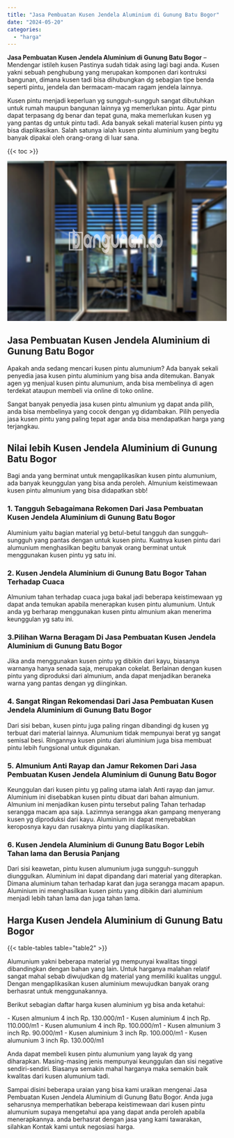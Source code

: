 ```yaml
---
title: "Jasa Pembuatan Kusen Jendela Aluminium di Gunung Batu Bogor"
date: "2024-05-20"
categories: 
  - "harga"
---
```


**Jasa Pembuatan Kusen Jendela Aluminium di Gunung Batu Bogor** – Mendengar istileh kusen Pastinya sudah tidak asing lagi bagi anda. Kusen yakni sebuah penghubung yang merupakan komponen dari kontruksi bangunan, dimana kusen tadi bisa dihubungkan dg sebagian tipe benda seperti pintu, jendela dan bermacam-macam ragam jendela lainnya.

Kusen pintu menjadi keperluan yg sungguh-sungguh sangat dibutuhkan untuk rumah maupun bangunan lainnya yg memerlukan pintu. Agar pintu dapat terpasang dg benar dan tepat guna, maka memerlukan kusen yg yang pantas dg untuk pintu tadi. Ada banyak sekali material kusen pintu yg bisa diaplikasikan. Salah satunya ialah kusen pintu aluminium yang begitu banyak dipakai oleh orang-orang di luar sana.

{{< toc >}}

![Jasa Pembuatan Kusen Jendela Aluminium di Gunung Batu Bogor](/images/harga-kusen-jendela-alumunium-12.png)

## Jasa Pembuatan Kusen Jendela Aluminium di Gunung Batu Bogor

Apakah anda sedang mencari kusen pintu alumunium? Ada banyak sekali penyedia jasa kusen pintu aluminium yang bisa anda ditemukan. Banyak agen yg menjual kusen pintu alumunium, anda bisa membelinya di agen terdekat ataupun membeli via online di toko online.

Sangat banyak penyedia jasa kusen pintu almunium yg dapat anda pilih, anda bisa membelinya yang cocok dengan yg didambakan. Pilih penyedia jasa kusen pintu yang paling tepat agar anda bisa mendapatkan harga yang terjangkau.

## Nilai lebih Kusen Jendela Aluminium di Gunung Batu Bogor

Bagi anda yang berminat untuk mengaplikasikan kusen pintu alumunium, ada banyak keunggulan yang bisa anda peroleh. Almunium keistimewaan kusen pintu almunium yang bisa didapatkan sbb!

### 1\. Tangguh Sebagaimana Rekomen Dari Jasa Pembuatan Kusen Jendela Aluminium di Gunung Batu Bogor

Aluminium yaitu bagian material yg betul-betul tangguh dan sungguh-sungguh yang pantas dengan untuk kusen pintu. Kuatnya kusen pintu dari alumunium menghasilkan begitu banyak orang berminat untuk menggunakan kusen pintu yg satu ini.

### 2\. Kusen Jendela Aluminium di Gunung Batu Bogor Tahan Terhadap Cuaca

Almunium tahan terhadap cuaca juga bakal jadi beberapa keistimewaan yg dapat anda temukan apabila menerapkan kusen pintu alumunium. Untuk anda yg berharap menggunakan kusen pintu almunium akan menerima keunggulan yg satu ini.

### 3.Pilihan Warna Beragam Di Jasa Pembuatan Kusen Jendela Aluminium di Gunung Batu Bogor

Jika anda menggunakan kusen pintu yg dibikin dari kayu, biasanya warnanya hanya senada saja, merupakan cokelat. Berlainan dengan kusen pintu yang diproduksi dari almunium, anda dapat menjadikan beraneka warna yang pantas dengan yg diinginkan.

### 4\. Sangat Ringan Rekomendasi Dari Jasa Pembuatan Kusen Jendela Aluminium di Gunung Batu Bogor

Dari sisi beban, kusen pintu juga paling ringan dibandingi dg kusen yg terbuat dari material lainnya. Alumunium tidak mempunyai berat yg sangat semisal besi. Ringannya kusen pintu dari aluminium juga bisa membuat pintu lebih fungsional untuk digunakan.

### 5\. Almunium Anti Rayap dan Jamur Rekomen Dari Jasa Pembuatan Kusen Jendela Aluminium di Gunung Batu Bogor

Keunggulan dari kusen pintu yg paling utama ialah Anti rayap dan jamur. Aluminium ini disebabkan kusen pintu dibuat dari bahan almunium. Almunium ini menjadikan kusen pintu tersebut paling Tahan terhadap serangga macam apa saja. Lazimnya serangga akan gampang menyerang kusen yg diproduksi dari kayu. Aluminium ini dapat menyebabkan keroposnya kayu dan rusaknya pintu yang diaplikasikan.

### 6\. Kusen Jendela Aluminium di Gunung Batu Bogor Lebih Tahan lama dan Berusia Panjang

Dari sisi keawetan, pintu kusen alumunium juga sungguh-sungguh diunggulkan. Aluminium ini dapat dipandang dari material yang diterapkan. Dimana aluminium tahan terhadap karat dan juga serangga macam apapun. Aluminium ini menghasilkan kusen pintu yang dibikin dari aluminium menjadi lebih tahan lama dan juga tahan lama.

## Harga Kusen Jendela Aluminium di Gunung Batu Bogor

{{< table-tables table="table2" >}}

Alumunium yakni beberapa material yg mempunyai kwalitas tinggi dibandingkan dengan bahan yang lain. Untuk harganya malahan relatif sangat mahal sebab diwujudkan dg material yang memiliki kualitas unggul. Dengan mengaplikasikan kusen aluminium mewujudkan banyak orang berhasrat untuk menggunakannya.

Berikut sebagian daftar harga kusen aluminium yg bisa anda ketahui:

\- Kusen almunium 4 inch Rp. 130.000/m1 - Kusen aluminium 4 inch Rp. 110.000/m1 - Kusen alumunium 4 inch Rp. 100.000/m1 - Kusen almunium 3 inch Rp. 90.000/m1 - Kusen aluminium 3 inch Rp. 100.000/m1 - Kusen alumunium 3 inch Rp. 130.000/m1

Anda dapat membeli kusen pintu alumunium yang layak dg yang diharapkan. Masing-masing jenis mempunyai keunggulan dan sisi negative sendiri-sendiri. Biasanya semakin mahal harganya maka semakin baik kwalitas dari kusen alumunium tadi.

Sampai disini beberapa uraian yang bisa kami uraikan mengenai Jasa Pembuatan Kusen Jendela Aluminium di Gunung Batu Bogor. Anda juga seharusnya memperhatikan beberapa keistimewaan dari kusen pintu alumunium supaya mengetahui apa yang dapat anda peroleh apabila menerapkannya. anda berhasrat dengan jasa yang kami tawarakan, silahkan Kontak kami untuk negosiasi harga.
